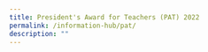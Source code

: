 ```yaml
---
title: President's Award for Teachers (PAT) 2022
permalink: /information-hub/pat/
description: ""
---
```


